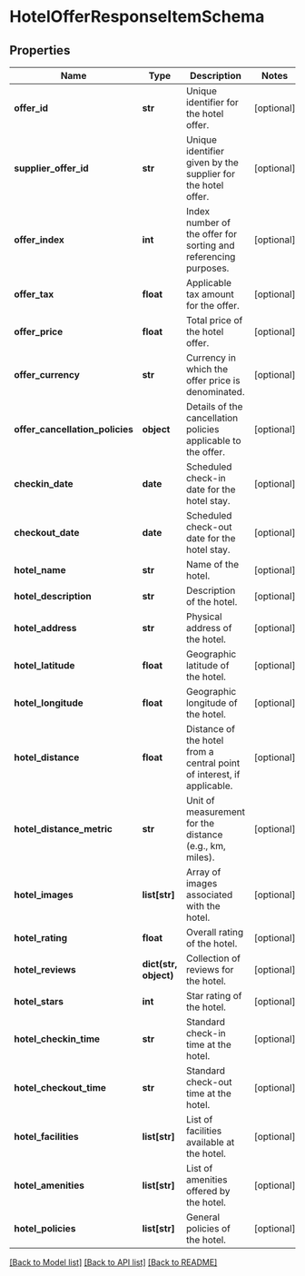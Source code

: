 # HotelOfferResponseItemSchema

## Properties
Name | Type | Description | Notes
------------ | ------------- | ------------- | -------------
**offer_id** | **str** | Unique identifier for the hotel offer. | [optional] 
**supplier_offer_id** | **str** | Unique identifier given by the supplier for the hotel offer. | [optional] 
**offer_index** | **int** | Index number of the offer for sorting and referencing purposes. | [optional] 
**offer_tax** | **float** | Applicable tax amount for the offer. | [optional] 
**offer_price** | **float** | Total price of the hotel offer. | [optional] 
**offer_currency** | **str** | Currency in which the offer price is denominated. | [optional] 
**offer_cancellation_policies** | **object** | Details of the cancellation policies applicable to the offer. | [optional] 
**checkin_date** | **date** | Scheduled check-in date for the hotel stay. | [optional] 
**checkout_date** | **date** | Scheduled check-out date for the hotel stay. | [optional] 
**hotel_name** | **str** | Name of the hotel. | [optional] 
**hotel_description** | **str** | Description of the hotel. | [optional] 
**hotel_address** | **str** | Physical address of the hotel. | [optional] 
**hotel_latitude** | **float** | Geographic latitude of the hotel. | [optional] 
**hotel_longitude** | **float** | Geographic longitude of the hotel. | [optional] 
**hotel_distance** | **float** | Distance of the hotel from a central point of interest, if applicable. | [optional] 
**hotel_distance_metric** | **str** | Unit of measurement for the distance (e.g., km, miles). | [optional] 
**hotel_images** | **list[str]** | Array of images associated with the hotel. | [optional] 
**hotel_rating** | **float** | Overall rating of the hotel. | [optional] 
**hotel_reviews** | **dict(str, object)** | Collection of reviews for the hotel. | [optional] 
**hotel_stars** | **int** | Star rating of the hotel. | [optional] 
**hotel_checkin_time** | **str** | Standard check-in time at the hotel. | [optional] 
**hotel_checkout_time** | **str** | Standard check-out time at the hotel. | [optional] 
**hotel_facilities** | **list[str]** | List of facilities available at the hotel. | [optional] 
**hotel_amenities** | **list[str]** | List of amenities offered by the hotel. | [optional] 
**hotel_policies** | **list[str]** | General policies of the hotel. | [optional] 

[[Back to Model list]](../README.md#documentation-for-models) [[Back to API list]](../README.md#documentation-for-api-endpoints) [[Back to README]](../README.md)

